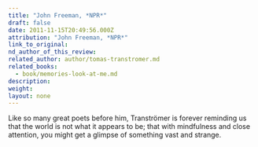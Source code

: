 ```yaml
---
title: "John Freeman, *NPR*"
draft: false
date: 2011-11-15T20:49:56.000Z
attribution: "John Freeman, *NPR*"
link_to_original:
nd_author_of_this_review:
related_author: author/tomas-transtromer.md
related_books:
  - book/memories-look-at-me.md
description:
weight:
layout: none
---
```

Like so many great poets before him, Tranströmer is forever reminding us that the world is not what it appears to be; that with mindfulness and close attention, you might get a glimpse of something vast and strange.

